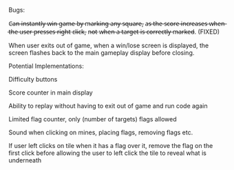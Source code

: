 Bugs:

C̶a̶n̶ i̶n̶s̶t̶a̶n̶t̶l̶y̶ w̶i̶n̶ g̶a̶m̶e̶ b̶y̶ m̶a̶r̶k̶i̶n̶g̶ a̶n̶y̶ s̶q̶u̶a̶r̶e̶, a̶s̶ t̶h̶e̶ s̶c̶o̶r̶e̶ i̶n̶c̶r̶e̶a̶s̶e̶s̶ w̶h̶e̶n̶ t̶h̶e̶ u̶s̶e̶r̶ p̶r̶e̶s̶s̶e̶s̶ r̶i̶g̶h̶t̶ c̶l̶i̶c̶k̶, n̶o̶t̶ w̶h̶e̶n̶ a̶ t̶a̶r̶g̶e̶t̶ i̶s̶ c̶o̶r̶r̶e̶c̶t̶l̶y̶ m̶a̶r̶k̶e̶d̶. (FIXED)

When user exits out of game, when a win/lose screen is displayed, the screen flashes back to the main gameplay display before closing.


Potential Implementations:

Difficulty buttons

Score counter in main display

Ability to replay without having to exit out of game and run code again

Limited flag counter, only (number of targets) flags allowed

Sound when clicking on mines, placing flags, removing flags etc.

If user left clicks on tile when it has a flag over it, remove the flag on the first click before allowing the user to left click the tile to reveal what is underneath
